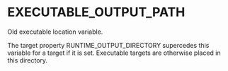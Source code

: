  

# EXECUTABLE_OUTPUT_PATH  
Old executable location variable.  

The target property RUNTIME_OUTPUT_DIRECTORY supercedes this
variable for a target if it is set.  Executable targets are otherwise placed in
this directory.  

